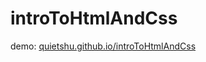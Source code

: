 introToHtmlAndCss
======

demo: [quietshu.github.io/introToHtmlAndCss](quietshu.github.io/introToHtmlAndCss)

